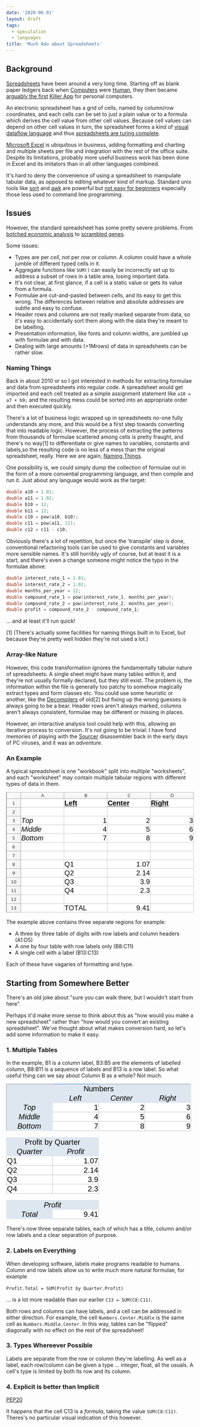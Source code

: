 ```yaml
---
date: '2020-06-01'
layout: draft
tags:
  - speculation
  - languages
title: 'Much Ado about Spreadsheets'
---
```


## Background

[Spreadsheets](https://en.wikipedia.org/wiki/Spreadsheet)  have been around a very long time.
Starting off as blank paper ledgers back when [Computers](https://en.wikipedia.org/wiki/Computer_(job_description))
were [Human](https://www.nasa.gov/feature/jpl/when-computers-were-human), they then became
[arguably the first](http://www.bricklin.com/firstspreadsheetquestion.htm)
[Killer App](https://en.wikipedia.org/wiki/Spreadsheet#VisiCalc) for personal computers.

An electronic spreadsheet has a grid of cells, named by column/row coordinates, and each cells can 
be set to just a plain value or to a formula which derives the cell value from other cell values.
Because cell values can depend on other cell values in turn, the spreadsheet forms a kind of 
[visual dataflow language](/art/programming-beyond-text-files/) and thus
[spreadsheets are turing complete](https://www.felienne.com/archives/2974).

[Microsoft Excel](https://products.office.com/en-au/excel)
is ubiquitous in business, adding formatting and charting and multiple sheets per file 
and integration with the rest of the office suite.  Despite its limitations, probably
more useful business work has been done in Excel and its imitators than in all other
languages combined.

It's hard to deny the convenience of using a spreadsheet to manipulate tabular data, as
opposed to editing whatever kind of markup.  Standard unix tools like
[sort](http://www.man7.org/linux/man-pages/man1/sort.1.html) and 
[awk](https://en.wikipedia.org/wiki/AWK) are powerful but
[not easy for beginners](https://likegeeks.com/awk-command/) especially those 
less used to command line programming.

## Issues

However, the standard spreadsheet has some pretty severe problems.
From [botched economic analysis](https://theconversation.com/the-reinhart-rogoff-error-or-how-not-to-excel-at-economics-13646)
to [scrambled genes](https://genomebiology.biomedcentral.com/articles/10.1186/s13059-016-1044-7).

Some issues:

* Types are per *cell*, not per *row* or *column*.  A column could have a whole jumble
  of different typed cells in it.
* Aggregate functions like `SUM()` can easily be incorrectly set up to address a subset of
  rows in a table area, losing important data.
* It's not clear, at first glance, if a cell is a static value or gets its value from a 
  formula.
* Formulae are cut-and-pasted between cells, and its easy to get this wrong.  The
  differences between relative and absolute addresses are subtle and easy to confuse.
* Header rows and columns are not really marked separate from data, so it's easy to 
  accidentally sort them along with the data they're meant to be labelling.
* Presentation information, like fonts and column widths, are jumbled up with formulae
  and with data.  
* Dealing with large amounts (>1Mrows) of data in spreadsheets can be rather slow.

### Naming Things

Back in about 2010 or so I got interested in methods for extracting formulae and data from
spreadsheets into regular code.  A spreadsheet would get imported and each cell treated as
a simple assignment statement like `a10 = a7 + b9;` and the resulting mess could be sorted
into an appropriate order and then executed quickly.

There's a lot of business logic wrapped up in spreadsheets no-one fully understands
any more, and this would be a first step towards converting that into readable logic.
However, the process of extracting the patterns from thousands of formulae scattered
among cells is pretty fraught, and there's no way[1] to differentiate or give names to
variables, constants and labels,so the resulting code is no less of a mess than the original
spreadsheet, really.
Here we are again, [Naming Things](https://martinfowler.com/bliki/TwoHardThings.html).

One possibility is, we could simply dump the collection of formulae out in the form
of a more convential programming language, and then compile and run it.
Just about any language would work as the target:

```C
double a10 = 1.01;
double a11 = 1.02;
double b10 = 12;
double b11 = 12;
double c10 = pow(a10, b10);
double c11 = pow(a11, 11);
double c12 = c11 - c10;
```

Obviously there's a lot of repetition, but once the 'transpile' step is done, conventional
refactoring tools can be used to give constants and variables more sensible names.
It's still horribly ugly of course, but at least it is a start, and there's even a change
someone might notice the typo in the formulae above:

```C
double interest_rate_1 = 1.01;
double interest_rate_2 = 1.02;
double months_per_year = 12;
double compound_rate_1 = pow(interest_rate_1, months_per_year);
double compound_rate_2 = pow(interest_rate_2, months_per_year);
double profit = compound_rate_2 - compound_rate_1;
```

... and at least it'll run quick!

[1] (There's actually some facilities for naming things built in to Excel, but because
they're pretty well hidden they're not used a lot.)

### Array-like Nature

However, this code transformation ignores the fundamentally tabular nature of spreadsheets.
A single sheet might have many tables within it, and they're not usually formally declared,
but they still exist.
The problem is, the information within the file is generally too patchy to somehow
magically extract types and form classes etc.
You could use some heuristic or another, like the
[Decompilers](https://en.wikipedia.org/wiki/Decompiler)
of old[2] but fixing up the wrong guesses is always going to be a bear.
Header rows aren't always marked, columns aren't always consistent, formulae may be 
different or missing in places.

However, an interactive analysis tool could help with this, allowing an iterative
process to conversion.
It's not going to be trivial: I have fond memories of playing with the
[Sourcer](https://corexor.wordpress.com/2015/12/09/sourcer-and-windows-source/) 
disassembler back in the early days of PC viruses, and it was an *adventure*.

### An Example

A typical spreadsheet is one "workbook" split into multiple "worksheets", and each "worksheet"
may contain multiple tabular regions with different types of data in them.

![An example](img/example.png)

The example above contains three separate regions for example:

* A three by three table of digits with row labels and column headers (A1:D5)
* A one by four table with row labels only (B8:C11)
* A single cell with a label (B13:C13)

Each of these have vagaries of formatting and type. 


## Starting from Somewhere Better

There's an old joke about "sure you can walk there, but I wouldn't start from here".

Perhaps it'd make more sense to think about this as "how would you make a new spreadsheet"
rather than "how would you convert an existing spreadsheet".
We've thought about what makes conversion hard, so let's add some information to make it easy.

### 1. Multiple Tables

In the example, B1 is a column label, B3:B5 are the elements of labelled column,
B8:B11 is a sequence of labels and B13 is a row label.
So what useful thing can we say about Column B as a whole?  Not much.

![Table 1](img/example1.png)

![Table 2](img/example2.png)

![Table 3](img/example3.png)

There's now three separate tables, each of which has a title, column and/or row 
labels and a clear separation of purpose.

### 2. Labels on Everything

When developing software, labels make programs readable to humans.
Column and row labels allow us to write much more natural formulae, for example

`Profit.Total = SUM(Profit by Quarter.Profit)`

... is a lot more readable than our earlier `C13 = SUM(C8:C11)`.

Both rows and columns can have labels, and a cell can be addressed in either 
direction.  For example, the cell `Numbers.Center.Middle` is the same cell as
`Numbers.Middle.Center`.
In this way, tables can be "flipped" diagonally with no effect on the rest of
the spreadsheet!

### 3. Types Whereever Possible

Labels are separate from the row or column they're labelling.  As well as a label,
each row/column can be given a type ... integer, float, all the usuals.
A cell's type is limited by both its row and its column.   

### 4. Explicit is better than Implicit

[PEP20](https://www.python.org/dev/peps/pep-0020/)

It happens that the cell C13 is a *formula*, taking the value `SUM(C8:C11)`.
Theres's no particular visual indication of this however. 







